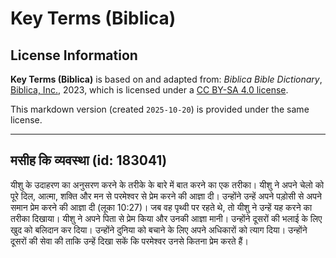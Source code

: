 # Key Terms (Biblica)

## License Information

**Key Terms (Biblica)** is based on and adapted from: _Biblica Bible Dictionary_, [Biblica, Inc.](https://www.biblica.com/), 2023, which is licensed under a [CC BY-SA 4.0 license](https://creativecommons.org/licenses/by-sa/4.0/legalcode.en).

This markdown version (created `2025-10-20`) is provided under the same license.



--------------------------------

## मसीह कि व्यवस्था (id: 183041)

यीशु के उदाहरण का अनुसरण करने के तरीके के बारे में बात करने का एक तरीका। यीशु ने अपने चेलो को पूरे दिल, आत्मा, शक्ति और मन से परमेश्वर से प्रेम करने की आज्ञा दी। उन्होंने उन्हें अपने पड़ोसी से अपने समान प्रेम करने की आज्ञा दी (लूका 10:27\)। जब वह पृथ्वी पर रहते थे, तो यीशु ने उन्हें यह करने का तरीका दिखाया। यीशु ने अपने पिता से प्रेम किया और उनकी आज्ञा मानी। उन्होंने दूसरों की भलाई के लिए खुद को बलिदान कर दिया। उन्होंने दुनिया को बचाने के लिए अपने अधिकारों को त्याग दिया। उन्होंने दूसरों की सेवा की ताकि उन्हें दिखा सकें कि परमेश्वर उनसे कितना प्रेम करते हैं।


